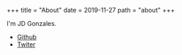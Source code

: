 +++
title = "About"
date = 2019-11-27
path = "about"
+++

I'm JD Gonzales.

- [Github](https://github.com/juliusdelta)
- [Twiter](https://twitter.com/juliusdelta)

